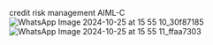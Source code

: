 credit risk management AIML-C
![WhatsApp Image 2024-10-25 at 15 55 10_30f87185](https://github.com/user-attachments/assets/2565ad17-b882-4d0c-b1ba-4e71641f95bf)
![WhatsApp Image 2024-10-25 at 15 55 11_ffaa7303](https://github.com/user-attachments/assets/42cc9178-b605-4860-8efe-1e72761414ed)
